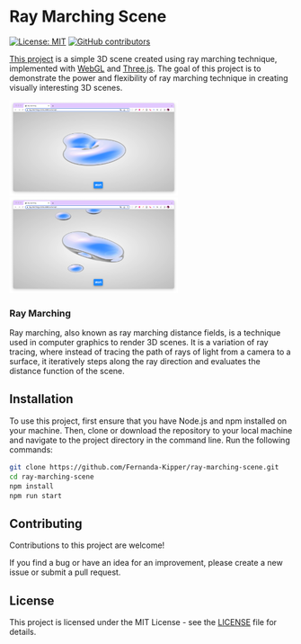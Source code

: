 # Ray Marching Scene

[![License: MIT](https://img.shields.io/badge/License-MIT-yellow.svg)](https://opensource.org/licenses/MIT)
[![GitHub contributors](https://img.shields.io/github/contributors/your-username/your-repository.svg)](https://github.com/Fernanda-Kipper/ray-marching-scene/graphs/contributors)

[This project](https://ray-marching-scene-4s66.vercel.app/) is a simple 3D scene created using ray marching technique, implemented with [WebGL](https://webgl2fundamentals.org/) and [Three.js](https://threejs.org/). The goal of this project is to demonstrate the power and flexibility of ray marching technique in creating visually interesting 3D scenes. 

<img src="./.github/first-image.png" width="300">
<img src="./.github/second-image.png" width="300">

### Ray Marching

Ray marching, also known as ray marching distance fields, is a technique used in computer graphics to render 3D scenes. It is a variation of ray tracing, where instead of tracing the path of rays of light from a camera to a surface, it iteratively steps along the ray direction and evaluates the distance function of the scene.



## Installation

To use this project, first ensure that you have Node.js and npm installed on your machine. Then, clone or download the repository to your local machine and navigate to the project directory in the command line. Run the following commands:


```bash
git clone https://github.com/Fernanda-Kipper/ray-marching-scene.git
cd ray-marching-scene
npm install
npm run start
```

## Contributing

Contributions to this project are welcome! 

If you find a bug or have an idea for an improvement, please create a new issue or submit a pull request.

## License

This project is licensed under the MIT License - see the [LICENSE](LICENSE) file for details.